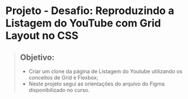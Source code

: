 # Projeto - Desafio: Reproduzindo a Listagem do YouTube com Grid Layout no CSS

> ## Objetivo:
> - Criar um clone da página  de Listagem do Youtube utilizando os conceitos de Grid e Flexbox;
> - Neste projeto segui as orientações do arquivo do Figma disponibilizado no curso.
